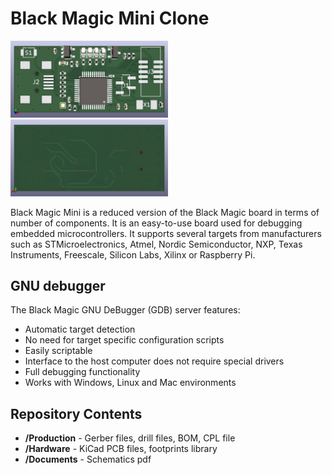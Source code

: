 Black Magic Mini Clone
========================================

<img src="Resources\blackmagic_mini_front.jpg"  width=50% height=50%>
<img src="Resources\blackmagic_mini_back.jpg"  width=50% height=50%>


Black Magic Mini is a reduced version of the Black Magic board in terms of number of components. It is an easy-to-use board used for debugging embedded microcontrollers. It supports several targets from manufacturers such as STMicroelectronics, Atmel, Nordic Semiconductor, NXP, Texas Instruments, Freescale, Silicon Labs, Xilinx or Raspberry Pi.

GNU debugger
-------------------
The Black Magic GNU DeBugger (GDB) server features:
* Automatic target detection
* No need for target specific configuration scripts
* Easily scriptable
* Interface to the host computer does not require special drivers
* Full debugging functionality
* Works with Windows, Linux and Mac environments


Repository Contents
-------------------

* **/Production** - Gerber files, drill files, BOM, CPL file
* **/Hardware** - KiCad PCB files, footprints library
* **/Documents** - Schematics pdf